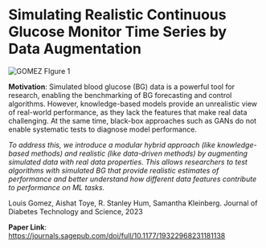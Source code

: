 # Simulating Realistic Continuous Glucose Monitor Time Series by Data Augmentation

![GOMEZ FIgure 1](https://github.com/AdeLouis/JDST2023-Time-Series-Data-Augmented-Simulation/assets/17919698/c264b1a0-0f68-445d-b9cd-02e168fd0e9f)


**Motivation**: Simulated blood glucose (BG) data is a powerful tool for research, enabling the benchmarking of BG forecasting and control algorithms. However, knowledge-based models provide an unrealistic view of real-world performance, as they lack the features that make real data challenging. At the same time, black-box approaches such as GANs do not enable systematic tests to diagnose model performance. 

*To address this, we introduce a modular hybrid approach (like knowledge-based methods) and realistic (like data-driven methods) by augmenting simulated data with real data properties. This allows researchers to test algorithms with simulated BG that provide realistic estimates of performance and better understand how different data features contribute to performance on ML tasks.*

Louis Gomez, Aishat Toye, R. Stanley Hum, Samantha Kleinberg. Journal of Diabetes Technology and Science, 2023

**Paper Link**: https://journals.sagepub.com/doi/full/10.1177/19322968231181138
